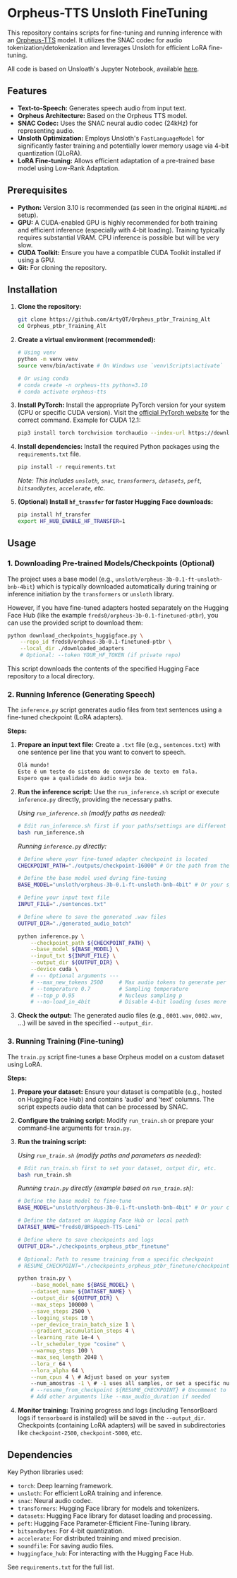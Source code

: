 # Orpheus-TTS Unsloth FineTuning

This repository contains scripts for fine-tuning and running inference with an [Orpheus-TTS](https://github.com/canopyai/Orpheus-TTS) model. It utilizes the SNAC codec for audio tokenization/detokenization and leverages Unsloth for efficient LoRA fine-tuning.


All code is based on Unsloath's Jupyter Notebook, available [here](https://github.com/unslothai/notebooks/blob/main/nb/Orpheus_(3B)-TTS.ipynb).

## Features

*   **Text-to-Speech:** Generates speech audio from input text.
*   **Orpheus Architecture:** Based on the Orpheus TTS model.
*   **SNAC Codec:** Uses the SNAC neural audio codec (24kHz) for representing audio.
*   **Unsloth Optimization:** Employs Unsloth's `FastLanguageModel` for significantly faster training and potentially lower memory usage via 4-bit quantization (QLoRA).
*   **LoRA Fine-tuning:** Allows efficient adaptation of a pre-trained base model using Low-Rank Adaptation.

## Prerequisites

*   **Python:** Version 3.10 is recommended (as seen in the original `README.md` setup).
*   **GPU:** A CUDA-enabled GPU is highly recommended for both training and efficient inference (especially with 4-bit loading). Training typically requires substantial VRAM. CPU inference is possible but will be very slow.
*   **CUDA Toolkit:** Ensure you have a compatible CUDA Toolkit installed if using a GPU.
*   **Git:** For cloning the repository.

## Installation

1.  **Clone the repository:**
    ```bash
    git clone https://github.com/ArtyQT/Orpheus_ptbr_Training_Alt
    cd Orpheus_ptbr_Training_Alt
    ```

2.  **Create a virtual environment (recommended):**
    ```bash
    # Using venv
    python -m venv venv
    source venv/bin/activate # On Windows use `venv\Scripts\activate`

    # Or using conda
    # conda create -n orpheus-tts python=3.10
    # conda activate orpheus-tts
    ```

3.  **Install PyTorch:**
    Install the appropriate PyTorch version for your system (CPU or specific CUDA version). Visit the [official PyTorch website](https://pytorch.org/get-started/locally/) for the correct command. Example for CUDA 12.1:
    ```bash
    pip3 install torch torchvision torchaudio --index-url https://download.pytorch.org/whl/cu121
    ```

4.  **Install dependencies:**
    Install the required Python packages using the `requirements.txt` file.
    ```bash
    pip install -r requirements.txt
    ```
    *Note: This includes `unsloth`, `snac`, `transformers`, `datasets`, `peft`, `bitsandbytes`, `accelerate`, etc.*

5.  **(Optional) Install `hf_transfer` for faster Hugging Face downloads:**
    ```bash
    pip install hf_transfer
    export HF_HUB_ENABLE_HF_TRANSFER=1
    ```

## Usage

### 1. Downloading Pre-trained Models/Checkpoints (Optional)

The project uses a base model (e.g., `unsloth/orpheus-3b-0.1-ft-unsloth-bnb-4bit`) which is typically downloaded automatically during training or inference initiation by the `transformers` or `unsloth` library.

However, if you have fine-tuned adapters hosted separately on the Hugging Face Hub (like the example `freds0/orpheus-3b-0.1-finetuned-ptbr`), you can use the provided script to download them:

```bash
python download_checkpoints_huggigface.py \
    --repo_id freds0/orpheus-3b-0.1-finetuned-ptbr \
    --local_dir ./downloaded_adapters
    # Optional: --token YOUR_HF_TOKEN (if private repo)
```

This script downloads the contents of the specified Hugging Face repository to a local directory.

### 2. Running Inference (Generating Speech)

The `inference.py` script generates audio files from text sentences using a fine-tuned checkpoint (LoRA adapters).

**Steps:**

1.  **Prepare an input text file:** Create a `.txt` file (e.g., `sentences.txt`) with one sentence per line that you want to convert to speech.
    ```txt
    Olá mundo!
    Este é um teste do sistema de conversão de texto em fala.
    Espero que a qualidade do áudio seja boa.
    ```

2.  **Run the inference script:**
    Use the `run_inference.sh` script or execute `inference.py` directly, providing the necessary paths.

    *Using `run_inference.sh` (modify paths as needed):*
    ```bash
    # Edit run_inference.sh first if your paths/settings are different
    bash run_inference.sh
    ```

    *Running `inference.py` directly:*
    ```bash
    # Define where your fine-tuned adapter checkpoint is located
    CHECKPOINT_PATH="./outputs/checkpoint-16000" # Or the path from the download script

    # Define the base model used during fine-tuning
    BASE_MODEL="unsloth/orpheus-3b-0.1-ft-unsloth-bnb-4bit" # Or your specific base model

    # Define your input text file
    INPUT_FILE="./sentences.txt"

    # Define where to save the generated .wav files
    OUTPUT_DIR="./generated_audio_batch"

    python inference.py \
        --checkpoint_path ${CHECKPOINT_PATH} \
        --base_model ${BASE_MODEL} \
        --input_txt ${INPUT_FILE} \
        --output_dir ${OUTPUT_DIR} \
        --device cuda \
        # --- Optional arguments ---
        # --max_new_tokens 2500     # Max audio tokens to generate per sentence
        # --temperature 0.7         # Sampling temperature
        # --top_p 0.95              # Nucleus sampling p
        # --no-load_in_4bit         # Disable 4-bit loading (uses more VRAM/RAM)
    ```

3.  **Check the output:** The generated audio files (e.g., `0001.wav`, `0002.wav`, ...) will be saved in the specified `--output_dir`.

### 3. Running Training (Fine-tuning)

The `train.py` script fine-tunes a base Orpheus model on a custom dataset using LoRA.

**Steps:**

1.  **Prepare your dataset:** Ensure your dataset is compatible (e.g., hosted on Hugging Face Hub) and contains 'audio' and 'text' columns. The script expects audio data that can be processed by SNAC.
2.  **Configure the training script:** Modify `run_train.sh` or prepare your command-line arguments for `train.py`.
3.  **Run the training script:**

    *Using `run_train.sh` (modify paths and parameters as needed):*
    ```bash
    # Edit run_train.sh first to set your dataset, output dir, etc.
    bash run_train.sh
    ```

    *Running `train.py` directly (example based on `run_train.sh`):*
    ```bash
    # Define the base model to fine-tune
    BASE_MODEL="unsloth/orpheus-3b-0.1-ft-unsloth-bnb-4bit" # Or your chosen base

    # Define the dataset on Hugging Face Hub or local path
    DATASET_NAME="freds0/BRSpeech-TTS-Leni"

    # Define where to save checkpoints and logs
    OUTPUT_DIR="./checkpoints_orpheus_ptbr_finetune"

    # Optional: Path to resume training from a specific checkpoint
    # RESUME_CHECKPOINT="./checkpoints_orpheus_ptbr_finetune/checkpoint-5000"

    python train.py \
        --base_model_name ${BASE_MODEL} \
        --dataset_name ${DATASET_NAME} \
        --output_dir ${OUTPUT_DIR} \
        --max_steps 100000 \
        --save_steps 2500 \
        --logging_steps 10 \
        --per_device_train_batch_size 1 \
        --gradient_accumulation_steps 4 \
        --learning_rate 1e-4 \
        --lr_scheduler_type "cosine" \
        --warmup_steps 100 \
        --max_seq_length 2048 \
        --lora_r 64 \
        --lora_alpha 64 \
        --num_cpus 4 \ # Adjust based on your system
        --num_amostras -1 \ # -1 uses all samples, or set a specific number
        # --resume_from_checkpoint ${RESUME_CHECKPOINT} # Uncomment to resume
        # Add other arguments like --max_audio_duration if needed
    ```

4.  **Monitor training:** Training progress and logs (including TensorBoard logs if `tensorboard` is installed) will be saved in the `--output_dir`. Checkpoints (containing LoRA adapters) will be saved in subdirectories like `checkpoint-2500`, `checkpoint-5000`, etc.

## Dependencies

Key Python libraries used:

*   `torch`: Deep learning framework.
*   `unsloth`: For efficient LoRA training and inference.
*   `snac`: Neural audio codec.
*   `transformers`: Hugging Face library for models and tokenizers.
*   `datasets`: Hugging Face library for dataset loading and processing.
*   `peft`: Hugging Face Parameter-Efficient Fine-Tuning library.
*   `bitsandbytes`: For 4-bit quantization.
*   `accelerate`: For distributed training and mixed precision.
*   `soundfile`: For saving audio files.
*   `huggingface_hub`: For interacting with the Hugging Face Hub.

See `requirements.txt` for the full list.

